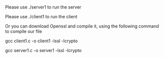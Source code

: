 Please use ./server1 to run the server

Please use ./client1 to run the client

Or you can download Openssl and compile it, using the following command to compile our file

gcc client1.c -o client1 -lssl -lcrypto 

gcc server1.c -o server1 -lssl -lcrypto 
